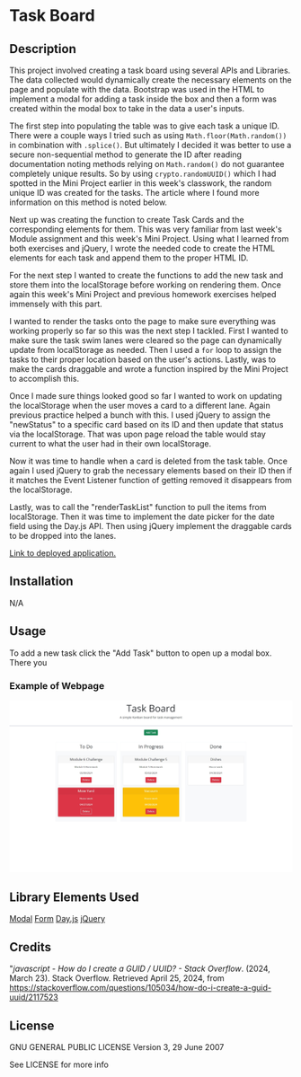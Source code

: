 # Task Board

## Description

This project involved creating a task board using several APIs and Libraries. The data collected would dynamically create the necessary elements on the page and populate with the data. Bootstrap was used in the HTML to implement a modal for adding a task inside the box and then a form was created within the modal box to take in the data a user's inputs.  

The first step into populating the table was to give each task a unique ID. There were a couple ways I tried such as using `Math.floor(Math.random())` in combination with `.splice()`. But ultimately I decided it was better to use a secure non-sequential method to generate the ID after reading documentation noting methods relying on `Math.random()` do not guarantee completely unique results. So by using `crypto.randomUUID()` which I had spotted in the Mini Project earlier in this week's classwork, the random unique ID was created for the tasks. The article where I found more information on this method is noted below.

Next up was creating the function to create Task Cards and the corresponding elements for them. This was very familiar from last week's Module assignment and this week's Mini Project. Using what I learned from both exercises and jQuery, I wrote the needed code to create the HTML elements for each task and append them to the proper HTML ID.

For the next step I wanted to create the functions to add the new task and store them into the localStorage before working on rendering them. Once again this week's Mini Project and previous homework exercises helped immensely with this part.

I wanted to render the tasks onto the page to make sure everything was working properly so far so this was the next step I tackled. First I wanted to make sure the task swim lanes were cleared so the page can dynamically update from localStorage as needed. Then I used a `for` loop to assign the tasks to their proper location based on the user's actions. Lastly, was to make the cards draggable and wrote a function inspired by the Mini Project to accomplish this.

Once I made sure things looked good so far I wanted to work on updating the localStorage when the user moves a card to a different lane. Again previous practice helped a bunch with this. I used jQuery to assign the "newStatus" to a specific card based on its ID and then update that status via the localStorage. That was upon page reload the table would stay current to what the user had in their own localStorage.

Now it was time to handle when a card is deleted from the task table. Once again I used jQuery to grab the necessary elements based on their ID then if it matches the Event Listener function of getting removed it disappears from the localStorage.

Lastly, was to call the "renderTaskList" function to pull the items from localStorage. Then it was time to implement the date picker for the date field using the Day.js API. Then using jQuery implement the draggable cards to be dropped into the lanes.


[Link to deployed application.](https://excervantes.github.io/task-board/)

## Installation

N/A

## Usage

To add a new task click the "Add Task" button to open up a modal box. There you 

### Example of Webpage

![Website Screenshot](assets/images/taskboardscreenshot.jpg)

## Library Elements Used

[Modal](https://getbootstrap.com/docs/5.0/components/modal/)
[Form](https://getbootstrap.com/docs/5.0/forms/overview/)
[Day.js](https://day.js.org/en/)
[jQuery](https://jquery.com/)

## Credits 

"_javascript - How do I create a GUID / UUID? - Stack Overflow_. (2024, March 23). Stack Overflow. Retrieved April 25, 2024, from https://stackoverflow.com/questions/105034/how-do-i-create-a-guid-uuid/2117523

## License

GNU GENERAL PUBLIC LICENSE
Version 3, 29 June 2007

See LICENSE for more info
